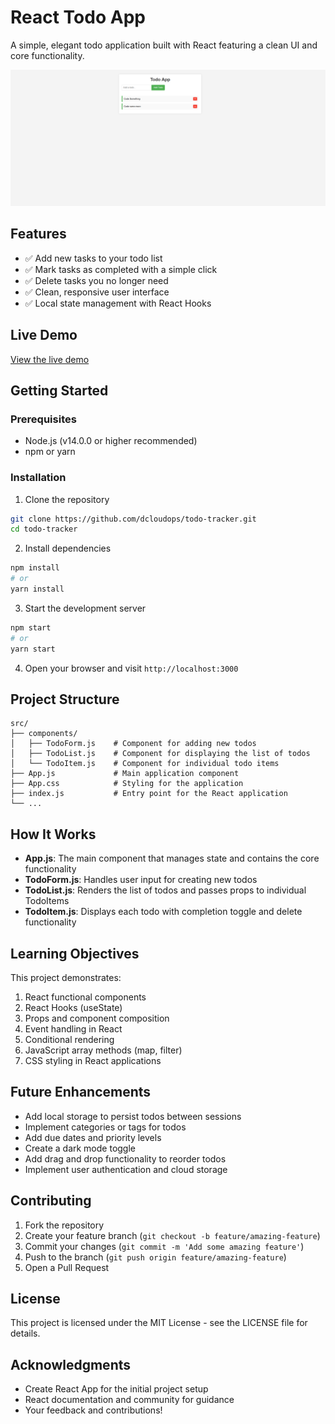 # React Todo App

A simple, elegant todo application built with React featuring a clean UI and core functionality.

![React Todo App Screenshot](/public/images/Screenshot%202025-05-16%20215436.png)

## Features

- ✅ Add new tasks to your todo list
- ✅ Mark tasks as completed with a simple click
- ✅ Delete tasks you no longer need
- ✅ Clean, responsive user interface
- ✅ Local state management with React Hooks

## Live Demo

[View the live demo](https://dcloudops.github.io/todo-tracker/)

## Getting Started

### Prerequisites

- Node.js (v14.0.0 or higher recommended)
- npm or yarn

### Installation

1. Clone the repository
```bash
git clone https://github.com/dcloudops/todo-tracker.git
cd todo-tracker
```

2. Install dependencies
```bash
npm install
# or
yarn install
```

3. Start the development server
```bash
npm start
# or
yarn start
```

4. Open your browser and visit `http://localhost:3000`

## Project Structure

```
src/
├── components/
│   ├── TodoForm.js    # Component for adding new todos
│   ├── TodoList.js    # Component for displaying the list of todos
│   └── TodoItem.js    # Component for individual todo items
├── App.js             # Main application component
├── App.css            # Styling for the application
├── index.js           # Entry point for the React application
└── ...
```

## How It Works

- **App.js**: The main component that manages state and contains the core functionality
- **TodoForm.js**: Handles user input for creating new todos
- **TodoList.js**: Renders the list of todos and passes props to individual TodoItems
- **TodoItem.js**: Displays each todo with completion toggle and delete functionality

## Learning Objectives

This project demonstrates:

1. React functional components
2. React Hooks (useState)
3. Props and component composition
4. Event handling in React
5. Conditional rendering
6. JavaScript array methods (map, filter)
7. CSS styling in React applications

## Future Enhancements

- Add local storage to persist todos between sessions
- Implement categories or tags for todos
- Add due dates and priority levels
- Create a dark mode toggle
- Add drag and drop functionality to reorder todos
- Implement user authentication and cloud storage

## Contributing

1. Fork the repository
2. Create your feature branch (`git checkout -b feature/amazing-feature`)
3. Commit your changes (`git commit -m 'Add some amazing feature'`)
4. Push to the branch (`git push origin feature/amazing-feature`)
5. Open a Pull Request

## License

This project is licensed under the MIT License - see the LICENSE file for details.

## Acknowledgments

- Create React App for the initial project setup
- React documentation and community for guidance
- Your feedback and contributions!
